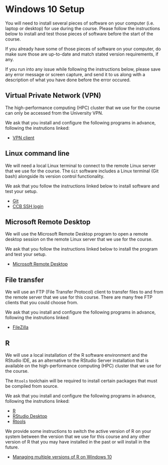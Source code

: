 # Windows 10 Setup

You will need to install several pieces of software on your computer (i.e. laptop or desktop) for use during the course.
Please follow the instructions below to install and test those pieces of software before the start of the course.

If you already have some of those pieces of software on your computer, do make sure those are up-to-date and match stated version requirements, if any.

If you run into any issue while following the instructions below,
please save any error message or screen capture,
and send it to us along with a description of what you have done before the error occured.


## Virtual Private Network (VPN)

The high-performance computing (HPC) cluster that we use for the course
can only be accessed from the University VPN.

We ask that you install and configure the following programs in advance, following the instrutions linked:

- [VPN client](items/vpn.md)

## Linux command line

We will need a local Linux terminal to connect to the remote Linux server that we use for the course.
The `Git` software includes a Linux terminal (Git bash) alongside its version control functionality.

We ask that you follow the instructions linked below to install software and test your setup.

- [Git](items/git.md)
- [CCB SSH login](items/ssh_ccb.md)

## Microsoft Remote Desktop

We will use the Microsoft Remote Desktop program to open a remote desktop session on the remote Linux server that we use for the course.

We ask that you follow the instructions linked below to install the program and test your setup.

- [Microsoft Remote Desktop](items/microsoft_remote_desktop.md)

## File transfer

We will use an FTP (File Transfer Protocol) client to transfer files to and from the remote server that we use for this course.
There are many free FTP clients that you could choose from.

We ask that you install and configure the following programs in advance, following the instrutions linked:

- [FileZilla](items/filezilla.md)

## R

We will use a local installation of the R software environment and the RStudio IDE, as an alternative to the RStudio Server installation that is available on the high-performance computing (HPC) cluster that we use for the course.

The `Rtools` toolchain will be required to install certain packages that must be compiled from source.

We ask that you install and configure the following programs in advance, following the instrutions linked:

- [R](items/r.md)
- [RStudio Desktop](items/rstudio_desktop.md)
- [Rtools](items/rtools.md)

We provide some instructions to switch the active version of R on your system between the version that we use for this course and any other version of R that you may have installed in the past or will install in the future.

- [Managing multiple versions of R on Windows 10](items/r_versions.md)
